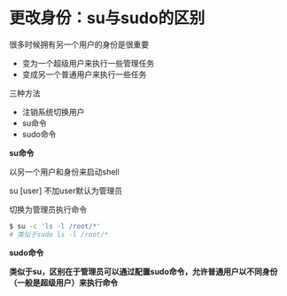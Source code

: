 # 更改身份：su与sudo的区别

很多时候拥有另一个用户的身份是很重要

* 变为一个超级用户来执行一些管理任务
* 变成另一个普通用户来执行一些任务

三种方法

* 注销系统切换用户
* su命令
* sudo命令

**su命令**

以另一个用户和身份来启动shell

su \[user\] 不加user默认为管理员

切换为管理员执行命令

```bash
$ su -c 'ls -l /root/*'
# 类似于sudo ls -l /root/*
```

**sudo命令**

**类似于su，区别在于管理员可以通过配置sudo命令，允许普通用户以不同身份（一般是超级用户）来执行命令**

